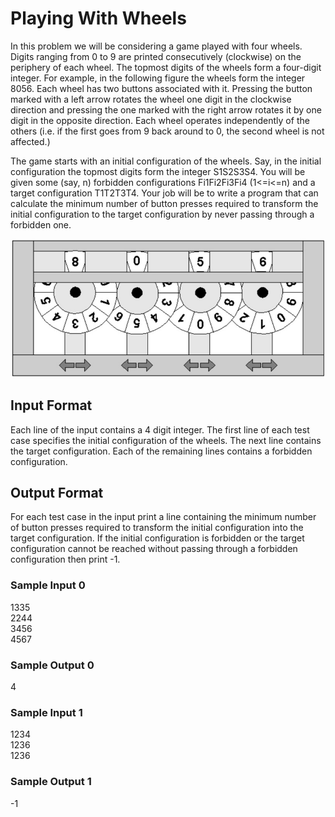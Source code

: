 <h1>Playing With Wheels</h1>

In this problem we will be considering a game played with four wheels. Digits ranging from 0 to 9 are printed consecutively (clockwise) on the periphery of each wheel. The topmost digits of the wheels form a four-digit integer. For example, in the following figure the wheels form the integer 8056. Each wheel has two buttons associated with it. Pressing the button marked with a left arrow rotates the wheel one digit in the clockwise direction and pressing the one marked with the right arrow rotates it by one digit in the opposite direction. Each wheel operates independently of the others (i.e. if the first goes from 9 back around to 0, the second wheel is not affected.)

The game starts with an initial configuration of the wheels. Say, in the initial configuration the topmost digits form the integer S1S2S3S4. You will be given some (say, n) forbidden configurations Fi1Fi2Fi3Fi4 (1<=i<=n) and a target configuration T1T2T3T4. Your job will be to write a program that can calculate the minimum number of button presses required to transform the initial configuration to the target configuration by never passing through a forbidden one.

![Wheels](wheels.jpg)

<h2>Input Format</h2>

Each line of the input contains a 4 digit integer. The first line of each test case specifies the initial configuration of the wheels. The next line contains the target configuration. Each of the remaining lines contains a forbidden configuration.

<h2>Output Format</h2>

For each test case in the input print a line containing the minimum number of button presses required to transform the initial configuration into the target configuration. If the initial configuration is forbidden or the target configuration cannot be reached without passing through a forbidden configuration then print -1.

<h3>Sample Input 0</h3>
1335<br/>
2244<br/>
3456<br/>
4567

<h3>Sample Output 0</h3>
4

<h3>Sample Input 1</h3>
1234<br/>
1236<br/>
1236

<h3>Sample Output 1</h3>
-1
